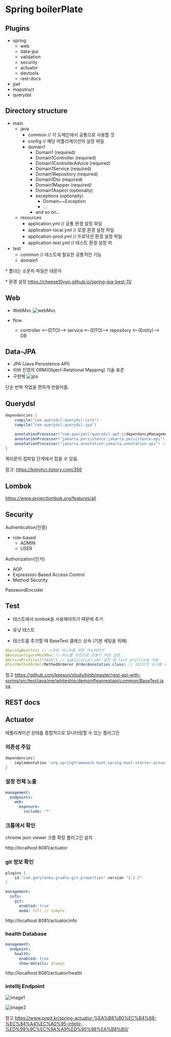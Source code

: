 # Spring boilerPlate
## Plugins
- spring
    - web
    - data-jpa
    - validation
    - security
    - actuator
    - devtools
    - rest-docs
- jjwt 
- mapstruct
- querydsl
  
## Directory structure
- main
    - java 
        - common // 각 도메인에서 공통으로 사용할 것
        - config // 해당 어플리케이션의 설정 파일
        - domain1
            - Domain1 (required)
            - Domain1Controller (required)
            - Domain1ControllerAdvice (required)
            - Domain1Service (required)
            - Domain1Repository (required)
            - Domain1Dto (required)
            - Domain1Mapper (required)
            - Domain1Aspect (optionally)
            - exceptions (optionally)
                - Domain~~Exception
                - ...
            - and so on...
    - resources
        - application.yml // 공통 환경 설정 파일
        - application-local.yml // 로컬 환경 설정 파일
        - application-prod.yml // 프로덕션 환경 설정 파일
        - application-test.yml // 테스트 환경 설정 파
- test
    - common // 테스트에 필요한 공통적인 기능
    - domain1

\* 폴더는 소문자 파일은 대문자

\* 환경 설정 https://cheese10yun.github.io/spring-jpa-best-11/
## Web
- WebMvc
![webMvc](https://img1.daumcdn.net/thumb/R1280x0/?scode=mtistory2&fname=http%3A%2F%2Fcfile8.uf.tistory.com%2Fimage%2F99AB22345C03AB4C1D9630)

- flow
    - controller <--(DTO)--> service <--(DTO)--> repository <--(Entity)--> DB

## Data-JPA
- JPA (Java Persistence API) 
- 자바 진영의 ORM(Object-Relational Mapping) 기술 표준 
- 구현체 
![jpa](https://gmlwjd9405.github.io/images/inflearn-jpa/implementation-of-jpa.png)

단순 반복 작업을 편하게 만들어줌.

## Querydsl
```groovy
dependencies {
    compile("com.querydsl:querydsl-core")
    compile("com.querydsl:querydsl-jpa")

    annotationProcessor("com.querydsl:querydsl-apt:${dependencyManagement.importedProperties['querydsl.version']}:jpa") // querydsl JPAAnnotationProcessor 사용 지정
    annotationProcessor("jakarta.persistence:jakarta.persistence-api") // java.lang.NoClassDefFoundError(javax.annotation.Entity) 발생 대응 
    annotationProcessor("jakarta.annotation:jakarta.annotation-api") // java.lang.NoClassDefFoundError (javax.annotation.Generated) 발생 대응 
}
```
쿼리문의 컴파일 단계에서 잡을 수 있음. 

참고: https://kimyhcj.tistory.com/356

## Lombok

https://www.projectlombok.org/features/all

## Security

Authentication(인증)
- role-based
    - ADMIN
    - USER

Authorization(인가)
- AOP
- Expression-Based Access Control
- Method Security

PasswordEncoder

## Test
- 테스트에서 lombok을 사용해야하기 때문에 추가

- 유닛 테스트
- 테스트를 추가할 때 BaseTest 클래스 상속 (기본 세팅을 위해)
```java
@SpringBootTest // 스프링 테스트를 위한 어노테이션
@AutoConfigureMockMvc // Mvc를 모킹으로 만들기 위한 설정
@ActiveProfiles("test") // application.yml 설정 중 test profile을 사용
@TestMethodOrder(MethodOrderer.OrderAnnotation.class) // 테스트의 순서를 위해 사용
```

참고 https://github.com/keesun/study/blob/master/rest-api-with-spring/src/test/java/me/whiteship/demoinfleanrestapi/common/BaseTest.java



## REST docs

## Actuator

애플리케이션 상태를 종합적으로 모니터링할 수 있는 플러그인

### 의존성 주입
```groovy
dependencies{
    implementation 'org.springframework.boot:spring-boot-starter-actuator'
}
```
### 설정 전체 노출
```yaml
management:
  endpoints:
    web:
      exposure:
        include: "*"
```

### 크롬에서 확인
chrome json viewer 크롬 확장 플러그인 설치

http://localhost:8081/actuator

### git 정보 확인

```groovy
plugins {
    id "com.gorylenko.gradle-git-properties" version "2.2.2" 
}
```
```yaml
management:
  info:
    git:
      enabled: true
      mode: full // simple
```
http://localhost:8081/actuator/info

### health Database
```yaml
management:
  endpoint:
    health:
      enabled: true
      show-details: always
```

http://localhost:8081/actuator/health


### intellij Endpoint

![image1](https://github.com/cheese10yun/blog-sample/raw/master/actuator/images/endpoint-mapping.png)

![image2](https://github.com/cheese10yun/blog-sample/raw/master/actuator/images/endpoints-heath.png)

참고 https://www.popit.kr/spring-actuator-%EA%B8%B0%EC%B4%88-%EC%84%A4%EC%A0%95-intellij-%ED%99%9C%EC%9A%A9%ED%95%98%EA%B8%B0/
